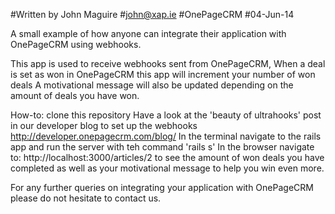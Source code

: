 #Written by John Maguire
#john@xap.ie
#OnePageCRM
#04-Jun-14

A small example of how anyone can integrate their application with OnePageCRM using webhooks.

This app is used to receive webhooks sent from OnePageCRM,
When a deal is set as won in OnePageCRM this app will increment your number of won deals
A motivational message will also be updated depending on the amount of deals you have won.

How-to:
clone this repository
Have a look at the 'beauty of ultrahooks' post in our developer blog to set up the webhooks
http://developer.onepagecrm.com/blog/
In the terminal navigate to the rails app and run the server with teh command 'rails s'
In the browser navigate to:
http://localhost:3000/articles/2
to see the amount of won deals you have completed as well as your motivational message to help you win even more.

For any further queries on integrating your application with OnePageCRM please do not hesitate to contact us.
